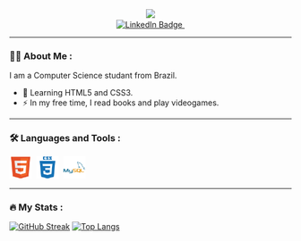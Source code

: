 <div id="header" align="center">
  <img src="https://media2.giphy.com/media/qgQUggAC3Pfv687qPC/giphy.gif" width="300"/>
</div>

<div id="badges" align="center">
  <a href="https://www.linkedin.com/in/jorge-henrique-cavalcante-barreto-04a946260">
    <img src="https://img.shields.io/badge/LinkedIn-blue?style=for-the-badge&logo=linkedin&logoColor=white" alt="LinkedIn Badge"/>
  </a>
  <img src="https://komarev.com/ghpvc/?username=Jorge-HCB&style=flat-square&color=blue" alt=""/>
</div>

---

### :man_technologist: About Me :
I am a Computer Science studant from Brazil.
- :seedling: Learning HTML5 and CSS3.
- :zap: In my free time, I read books and play videogames.

---

### :hammer_and_wrench: Languages and Tools :

  <img src="https://github.com/devicons/devicon/blob/master/icons/html5/html5-original.svg" title="HTML5" alt="HTML" width="40" height="40"/>&nbsp;
  <img src="https://github.com/devicons/devicon/blob/master/icons/css3/css3-plain-wordmark.svg"  title="CSS3" alt="CSS" width="40" height="40"/>&nbsp;
  <img src="https://github.com/devicons/devicon/blob/master/icons/mysql/mysql-original-wordmark.svg" title="MySQL"  alt="MySQL" width="40" height="40"/>&nbsp;

---

### :fire: My Stats :

[![GitHub Streak](http://github-readme-streak-stats.herokuapp.com?user=Jorge-HCB&theme=dark&background=000000)](https://git.io/streak-stats)
[![Top Langs](https://github-readme-stats.vercel.app/api/top-langs/?username=Jorge-HCB&layout=compact&theme=vision-friendly-dark)](https://github.com/anuraghazra/github-readme-stats)

